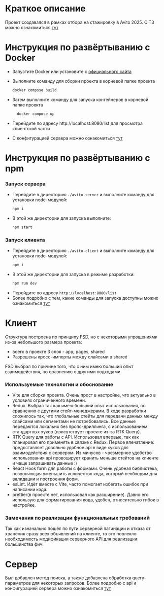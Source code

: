 # Краткое описание

Проект создавался в рамках отбора на стажировку в Avito 2025. С ТЗ можно ознакомиться [тут](https://github.com/avito-tech/tech-internship/blob/main/Tech%20Internships/Frontend/Frontend-trainee-assignment-winter-2025/Frontend-trainee-assignment-winter-2025.md)

# Инструкция по развёртыванию с Docker

- Запустите Docker или установите с [официального сайта](https://www.docker.com/products/docker-desktop/)
- Выполните команду для сборки проекта в корневой папке проекта

  ```sh
  docker compose build
  ```

- Затем выполните команду для запуска контейнеров в корневой папке проекта

  ```sh
  	docker compose up
  ```

- Перейдите по адресу http://localhost:8080/list для просмотра клиентской части
- С конфигурацией сервера можно ознакомиться [тут](./avito-server/README-API.md)

# Инструкция по развёртыванию с npm

### Запуск сервера

- Перейдите в директорию `./avito-server` и выполните команду для установки node-модулей:
  ```sh
  npm i
  ```
- В этой же директории для запуска выполните:
  ```sh
  npm start
  ```

### Запуск клиента

- Перейдите в директорию `./avito-client` и выполните команду для установки node-модулей:
  ```sh
  npm i
  ```
- В этой же директории для запуска в режиме разработки:
  ```sh
  npm run dev
  ```
- Перейдите по адресу `http://localhost:8080/list`
- Более подробно с тем, какие команды для запуска доступны можно ознакомиться [тут](./avito-client/README.md)

# Клиент

Структура построена по принципу FSD, но с некоторыми упрощениями из-за небольшого размера проекта:

- всего в проекте 3 слоя - app, pages, shared
- Разрешены кросс-импорты между слайсами в shared

FSD выбрал по причине того, что с ним имею больший опыт взаимодействия, по сравнению с другими подходами.

### Используемые технологии и обоснование

- Vite для сборки проекта. Очень прост в настройке, что актуально в условиях ограниченного времени.
- Redux. Выбрал так как имею больший опыт использования, по сравнению с другими стейт-менеджерами. В ходе разработки сложилось так, что глобальные стейты для передачи данных между слайсами или сегментами не потребовались. Все данные передаются локально без пропс-дриллинга, с использованием стандартных хуков (присутствует проекте из-за RTK Query).
- RTK Query для работы с API. Использовал впервые, так как планировал его применять в связке с Redux. Первое впечатление: предоставляет довольно удобное api в виде хуков для взаимодействия с сервером. Из минусов - чрезмерное удобство использования api провоцирует хранить меньше стейтов на клиенте и чаще запрашивать данные :)
- React Hook form для работы с формами. Очень удобная библиотека, позволяющая уменьшить количество кода, который необходим для валидации и построения форм.
- esLint. Идёт вместе с Vite, часто помогает избегать ошибок при написании кода.
- prettier(в проекте нет, использовал как расширение). Давно его использую для форматирования кода, удобен, относительно гибок в настройке.

### Замечания по реализации функциональных требований

Так как изначально пошёл по пути серверной пагинации и отказа от хранения сразу всех объявлений на клиенте, то это повлекло необходимость модификации серверного API для реализации большинства фич.

# Сервер

Был добавлен метод поиска, а также добавлена обработка query-параметров для некоторых запросов. Более подробно с api и конфигурацией сервера можно ознакомиться [тут](./avito-server/README-API.md)
